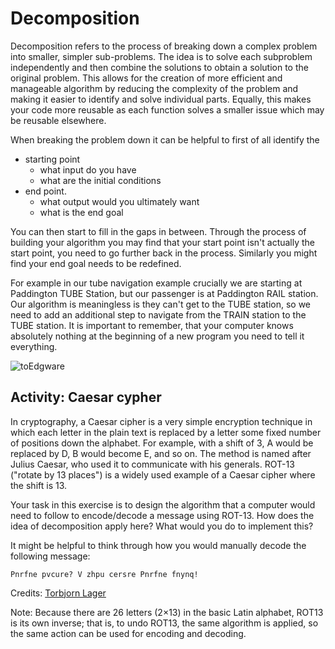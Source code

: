 # Decomposition

Decomposition refers to the process of breaking down a complex problem into smaller, simpler sub-problems. The idea is to solve each subproblem independently 
and then combine the solutions to obtain a solution to the original problem. This allows for the creation of more efficient and manageable algorithm by 
reducing the complexity of the problem and making it easier to identify and solve individual parts. Equally, this makes your code more reusable as each function 
solves a smaller issue which may be reusable elsewhere. 

When breaking the problem down it can be helpful to first of all identify the 
* starting point
    * what input do you have
    * what are the initial conditions
* end point. 
    * what output would you ultimately want
    * what is the end goal 

You can then start to fill in the gaps in between. Through the process of building your algorithm you may find that your start point isn't actually the start point, you need to go further back in the process. Similarly you might find your end goal needs to be redefined.

For example in our tube navigation example crucially we are starting at Paddington TUBE Station, but our passenger is at Paddington RAIL station. Our algorithm is meaningless is they can't get to the TUBE station, so we need to add an additional step to navigate from the TRAIN station to the TUBE station. It is important to remember, that your computer knows absolutely nothing at the beginning of a new program you need to tell it everything. 

![toEdgware](images/directions.jpg)

## Activity: Caesar cypher 

In cryptography, a Caesar cipher is a very simple encryption technique in which each letter in the plain text is replaced by a letter some fixed number of positions down the alphabet. For example, with a shift of 3, A would be replaced by D, B would become E, and so on. The method is named after Julius Caesar, who used it to communicate with his generals. ROT-13 ("rotate by 13 places") is a widely used example of a Caesar cipher where the shift is 13. 

Your task in this exercise is to design the algorithm that a computer would need to follow to encode/decode a message using ROT-13.  How does the idea of decomposition apply here? What would you do to implement this? 

It might be helpful to think through how you would manually decode the following message:

```
Pnrfne pvcure? V zhpu cersre Pnrfne fnynq!
```



Credits: [Torbjorn Lager](https://www.gu.se/en/about/find-staff/torbjornlager)

Note: Because there are 26 letters (2×13) in the basic Latin alphabet, ROT13 is its own inverse; that is, to undo ROT13, the same algorithm is applied, so the same action can be used for encoding and decoding.

